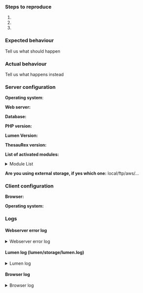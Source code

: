 <!--
Thanks for reporting issues back to ThesauRex! This is the issue tracker of ThesauRex.

To make it possible for us to help you please carefully fill out the information below.
-->
### Steps to reproduce
1.
2.
3.

### Expected behaviour
Tell us what should happen

### Actual behaviour
Tell us what happens instead

### Server configuration

**Operating system**:

**Web server:**

**Database:**

**PHP version:**

**Lumen Version:**

**ThesauRex version:**

**List of activated modules:**
<details>
<summary>Module List</summary>
</details>

**Are you using external storage, if yes which one:** local/ftp/aws/...

### Client configuration
**Browser:**

**Operating system:**

### Logs
#### Webserver error log
<details>
<summary>Webserver error log</summary>
```
Insert your webserver log here
```
</details>

#### Lumen log (lumen/storage/lumen.log)
<details>
<summary>Lumen log</summary>

```
Insert your Lumen log here
```
</details>

#### Browser log
<details>
<summary>Browser log</summary>

```
Insert your browser log here, this could for example include:

a) The javascript console log
b) The network log
c) ...
```
</details>

